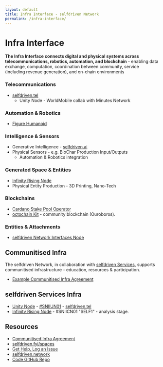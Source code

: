 ```yaml
---
layout: default
title: Infra Interface - selfdriven Network
permalink: /infra-interface/
---
```


# Infra Interface

**The Infra Interface connects digital and physical systems across telecommunications, robotics, automation, and blockchain** - enabling data exchange, computation, coordination between community, service (including revenue generation), and on-chain environments

### Telecommunications
   - [selfdriven.tel](https://selfdriven.tel)
      - Unity Node - WorldMobile collab with Minutes Network

### Automation & Robotics
   - [Figure Humanoid](https://youtube.com/@figureai)

### Intelligence & Sensors
   - Generative Intelligence - [selfdriven.ai](https://www.selfdriven.ai/tech/)
   - Physical Sensors - e.g. BioChar Production Input/Outputs
      - Automation & Robotics integration

### Generated Space & Entities
   - [Infinity Rising Node](https://copiwiki.cornucopias.io/the-company/technology/copi-nodes/copi-file-node)
   - Physical Entity Production - 3D Printing, Nano-Tech

### Blockchains
   - [Cardano Stake Pool Operator](https://cardano.org/stake-pool-operation/)
   - [octochain Kit](https://octomics.io/octochain/kit) - community blockchain (Ouroboros).

### Entities & Attachments
   - [selfdriven Network Interfaces Node](/interfaces-node/)

## Communitised Infra
The selfdriven Network, in collaboration with [selfdriven Services](https://selfdriven.services), supports communitised infrastructure - education, resources & participation.
- [Example Communitised Infra Agreement](/infra-interface/communitised-agreement)

## selfdriven Services Infra
- [Unity Node](https://unitynodes.io) - [#SNIIUN01](https://adastat.net/policies/269366d093249b0cac98fa9fcbc374578429534e3b7adeac09f081e3) - [selfdriven.tel](https://selfdriven.tel)
- [Infinity Rising Node](https://copiwiki.cornucopias.io/the-company/technology/copi-nodes) - #SNIICN01 "SELF1" - analysis stage.

## Resources
- [Communitised Infra Agreement](/infra-interface/communitised-agreement)
- [selfdriven.fyi/spaces](https://selfdriven.fyi/spaces)
- [Get Help, Log an Issue](https://github.com/selfdriven-foundation/selfdriven-network/issues)
- [selfdriven.network](https://selfdriven.network)  
- [Code GitHub Repo](https://github.com/selfdriven-tech/interface-infra)